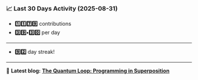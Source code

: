 <!--START_STATS-->
### 📈 Last 30 Days Activity (2025-08-31)  
- **1️⃣1️⃣7️⃣9️⃣** contributions  
- **3️⃣9️⃣•3️⃣0️⃣** per day
---
- **9️⃣2️⃣** day streak!
---
📝 **Latest blog:** [**The Quantum Loop: Programming in Superposition**](https://andriak.com/blog/quantum-loop)
<!--END_STATS-->
